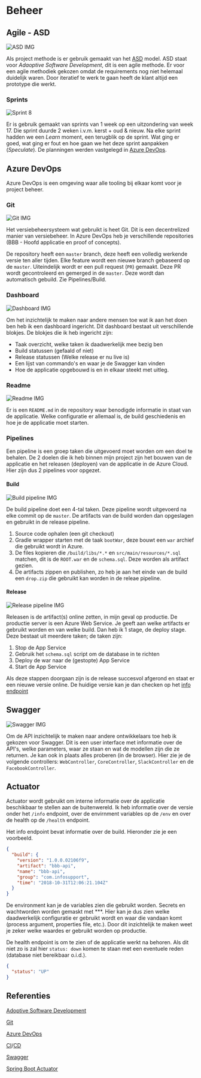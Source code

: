 # Beheer

## Agile - ASD

![ASD IMG](./img/asd.gif)

Als project methode is er gebruik gemaakt van het [ASD](https://nl.wikipedia.org/wiki/Adaptive_Software_Development) model. ASD staat voor _Adaoptive Software Development_, dit is een agile methode. Er voor een agile methodiek gekozen omdat de requirements nog niet helemaal duidelijk waren. Door iteratief te werk te gaan heeft de klant altijd een prototype die werkt.

### Sprints

![Sprint 8](./img/sprint-8.png)

Er is gebruik gemaakt van sprints van 1 week op een uitzondering van week 17. Die sprint duurde 2 weken i.v.m. kerst + oud & nieuw. Na elke sprint hadden we een _Learn_ moment, een terugblik op de sprint. Wat ging er goed, wat ging er fout en hoe gaan we het deze sprint aanpakken (_Speculate_). De planningen werden vastgelegd in [Azure DevOps](#Azure-DevOps).

## Azure DevOps

Azure DevOps is een omgeving waar alle tooling bij elkaar komt voor je project beheer.

### Git

![Git IMG](./img/git.png)

Het versiebeheersysteem wat gebruikt is heet Git. Dit is een decentrelized manier van versiebeheer. In Azure DevOps heb je verschillende repositories (BBB - Hoofd applicatie en proof of concepts).

De repository heeft een `master` branch, deze heeft een volledig werkende versie ten aller tijden. Elke feature wordt een nieuwe branch gebaseerd op de `master`. Uiteindelijk wordt er een pull request (`PR`) gemaakt. Deze PR wordt gecontroleerd en gemerged in de `master`. Deze wordt dan automatisch gebuild. Zie Pipelines/Build.

### Dashboard

![Dashboard IMG](./img/dashboard.png)

Om het inzichtelijk te maken naar andere mensen toe wat ik aan het doen ben heb ik een dashboard ingericht. Dit dashboard bestaat uit verschillende blokjes. De blokjes die ik heb ingericht zijn:

- Taak overzicht, welke taken ik daadwerkelijk mee bezig ben
- Build statussen (gefaald of niet)
- Release statussen (Welke release er nu live is)
- Een lijst van commando's en waar je de Swagger kan vinden
- Hoe de applicatie opgebouwd is en in elkaar steekt met uitleg.

### Readme

![Readme IMG](./img/readme.png)

Er is een `README.md` in de repository waar benodigde informatie in staat van de applicatie. Welke configuratie er allemaal is, de build geschiedenis en hoe je de applicatie moet starten.

### Pipelines

Een pipeline is een groep taken die uitgevoerd moet worden om een doel te behalen. De 2 doelen die ik heb binnen mijn project zijn het bouwen van de applicatie en het releasen (deployen) van de applicatie in de Azure Cloud. Hier zijn dus 2 pipelines voor opgezet.

#### Build

![Build pipeline IMG](./img/pipeline/build.png)

De build pipeline doet een 4-tal taken. Deze pipeline wordt uitgevoerd na elke commit op de `master`. De artifacts van de build worden dan opgeslagen en gebruikt in de release pipeline.

1. Source code ophalen (een git checkout)
2. Gradle wrapper starten met de taak `bootWar`, deze bouwt een `war` archief die gebruikt wordt in Azure.
3. De files kopieren die `/build/libs/*.*` en `src/main/resources/*.sql` matchen, dit is de `ROOT.war` en de `schema.sql`. Deze worden als artifact gezien.
4. De artifacts zippen en publishen, zo heb je aan het einde van de build een `drop.zip` die gebruikt kan worden in de releae pipeline.

#### Release

![Release pipeline IMG](./img/pipeline/release.png)

Releasen is de artifact(s) online zetten, in mijn geval op productie. De productie server is een Azure Web Service. Je geeft aan welke artifacts er gebruikt worden en van welke build. Dan heb ik 1 stage, de deploy stage. Deze bestaat uit meerdere taken; de taken zijn:

1. Stop de App Service
2. Gebruik het `schema.sql` script om de database in te richten
3. Deploy de war naar de (gestopte) App Service
4. Start de App Service

Als deze stappen doorgaan zijn is de release succesvol afgerond en staat er een nieuwe versie online. De huidige versie kan je dan checken op het [info endpoint](http://bbb-apiv2.azurewebsites.net/core/actuator/info)

## Swagger

![Swagger IMG](./img/swagger.png)

Om de API inzichtelijk te maken naar andere ontwikkelaars toe heb ik gekozen voor Swagger. Dit is een user interface met informatie over de API's, welke parameters, waar ze staan en wat de modellen zijn die ze returnen. Je kan ook in plaats alles proberen (in de browser). Hier zie je de volgende controllers: `WebController`, `CoreController`, `SlackController` en de `FacebookController`.

## Actuator

Actuator wordt gebruikt om interne informatie over de applicatie beschikbaar te stellen aan de buitenwereld. Ik heb informatie over de versie onder het `/info` endpoint, over de envirnment variables op de `/env` en over de health op de `/health` endpoint.

Het info endpoint bevat informatie over de build. Hieronder zie je een voorbeeld.

```json
{
  "build": {
    "version": "1.0.0.02106f9",
    "artifact": "bbb-api",
    "name": "bbb-api",
    "group": "com.infosupport",
    "time": "2018-10-31T12:06:21.104Z"
  }
}
```

De environment kan je de variables zien die gebruikt worden. Secrets en wachtworden worden gemaskt met \*\*\*. Hier kan je dus zien welke daadwerkelijk configuratie er gebruikt wordt en waar die vandaan komt (process argument, properties file, etc.). Door dit inzichtelijk te maken weet je zeker welke waardes er gebruikt worden op productie.

De health endpoint is om te zien of de applicatie werkt na behoren. Als dit niet zo is zal hier `status: down` komen te staan met een eventuele reden (database niet bereikbaar o.i.d.).

```json
{
  "status": "UP"
}
```

## Referenties

[Adoptive Software Development](http://www.exa.unicen.edu.ar/catedras/agilem/cap23asd.pdf)

[Git](https://git-scm.com)

[Azure DevOps](https://azure.microsoft.com/en-us/services/devops/)

[CI](https://en.wikipedia.org/wiki/Continuous_integration)/[CD](https://en.wikipedia.org/wiki/Continuous_delivery)

[Swagger](https://swagger.io)

[Spring Boot Actuator](https://docs.spring.io/spring-boot/docs/current/reference/html/production-ready-endpoints.html)
